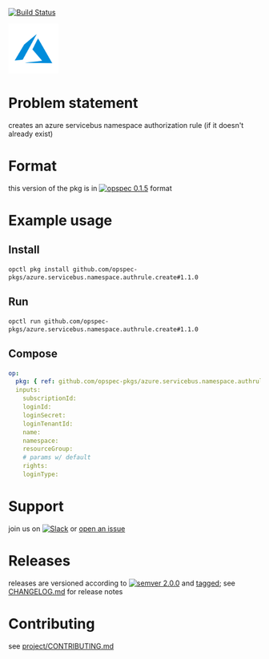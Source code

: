 [![Build Status](https://travis-ci.org/opspec-pkgs/azure.servicebus.namespace.authrule.create.svg?branch=master)](https://travis-ci.org/opspec-pkgs/azure.servicebus.namespace.authrule.create)

<img src="icon.svg" alt="icon" height="100px">

# Problem statement

creates an azure servicebus namespace authorization rule (if it doesn't already exist)

# Format

this version of the pkg is in [![opspec 0.1.5](https://img.shields.io/badge/opspec-0.1.5-brightgreen.svg?colorA=6b6b6b&colorB=fc16be)](https://opspec.io/0.1.5/packages.html) format

# Example usage

## Install

```shell
opctl pkg install github.com/opspec-pkgs/azure.servicebus.namespace.authrule.create#1.1.0
```

## Run

```
opctl run github.com/opspec-pkgs/azure.servicebus.namespace.authrule.create#1.1.0
```

## Compose

```yaml
op:
  pkg: { ref: github.com/opspec-pkgs/azure.servicebus.namespace.authrule.create#1.1.0 }
  inputs:
    subscriptionId:
    loginId:
    loginSecret:
    loginTenantId:
    name:
    namespace:
    resourceGroup:
    # params w/ default
    rights:
    loginType:
```

# Support

join us on
[![Slack](https://opspec-slackin.herokuapp.com/badge.svg)](https://opspec-slackin.herokuapp.com/)
or
[open an issue](https://github.com/opspec-pkgs/azure.servicebus.namespace.authrule.create/issues)

# Releases

releases are versioned according to
[![semver 2.0.0](https://img.shields.io/badge/semver-2.0.0-brightgreen.svg)](http://semver.org/spec/v2.0.0.html)
and [tagged](https://git-scm.com/book/en/v2/Git-Basics-Tagging); see
[CHANGELOG.md](CHANGELOG.md) for release notes

# Contributing

see
[project/CONTRIBUTING.md](https://github.com/opspec-pkgs/project/blob/master/CONTRIBUTING.md)
